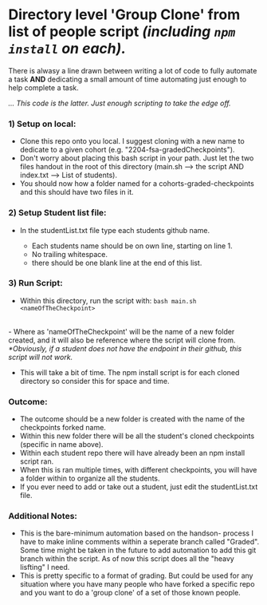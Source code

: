 # Directory level 'Group Clone' from list of people script <em>(including ```npm install``` on each).</em>

 There is alwasy a line drawn between writing a lot of code to fully automate a task <strong>AND</strong> dedicating a small amount of time automating just enough to help complete a task.

 <em>... This code is the latter. Just enough scripting to take the edge off.</em>


### 1) Setup on local:
- Clone this repo onto you local. I suggest cloning with a new name to dedicate to a given cohort (e.g. "2204-fsa-gradedCheckpoints").
- Don't worry about placing this bash script in your path. Just let the two files handout in the root of this directory (main.sh --> the script AND index.txt --> List of students).
- You should now how a folder named for a cohorts-graded-checkpoints and this should have two files in it.

### 2) Setup Student list file:
- In the studentList.txt file type each students github name.

    - Each students name should be on own line, starting on line 1.
    - No trailing whitespace.
    - there should be one blank line at the end of this list.

### 3) Run Script:
- Within this directory, run the script with: 
    ```bash main.sh <nameOfTheCheckpoint>```
</br>
-  Where as 'nameOfTheCheckpoint' will be the name of a new folder created, and it will also be reference where the script will clone from. <em>*Obviously, if a student does not have the endpoint in their github, this script will not work.</em>

- This will take a bit of time. The npm install script is for each cloned directory so consider this for space and time. 

### Outcome:
- The outcome should be a new folder is created with the name of the checkpoints forked name.
- Within this new folder there will be all the student's cloned checkpoints (specific in name above).
- Within each student repo there will have already been an npm install script ran.
- When this is ran multiple times, with different checkpoints, you will have a folder within to organize all the students.
- If you ever need to add or take out a student, just edit the studentList.txt file.


### Additional Notes:
- This is the bare-minimum automation based on the handson- process I have to make inline comments within a seperate branch called "Graded". Some time might be taken in the future to add automation to add this git branch within the script. As of now this script does all the "heavy lisfting" I need.
- This is pretty specific to a format of grading. But could be used for any situation where you have many people who have forked a specific repo and you want to do a 'group clone' of a set of those known people.






